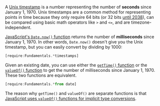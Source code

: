 A [Unix timestamp](https://en.wikipedia.org/wiki/Unix_time) is a number
representing the number of **seconds** since January 1, 1970. Unix timestamps
are a common method for representing points in time because they only require 64 bits (or 32 bits [until 2038](https://developers.slashdot.org/story/13/01/22/1447205/youve-got-25-years-until-unix-time-overflows)), can be compared using basic math operators like `>` and `<=`, and are timezone-independent.

[JavaScript's `Date.now()` function](https://developer.mozilla.org/en-US/docs/Web/JavaScript/Reference/Global_Objects/Date/now) returns the number of **milliseconds** since January 1, 1970. In other words, `Date.now()` doesn't give you the Unix timestamp, but you can easily convert by dividing by 1000:

```javascript
[require:Fundamentals.*timestamps]
```

Given an existing date, you can use either the [`getTime()` function](https://developer.mozilla.org/en-US/docs/Web/JavaScript/Reference/Global_Objects/Date/getTime) or the [`valueOf()` function](https://developer.mozilla.org/en-US/docs/Web/JavaScript/Reference/Global_Objects/Date/valueOf) to get the number of milliseconds since January 1, 1970. These two functions are equivalent.

```javascript
[require:Fundamentals.*from date]
```

The reason why `getTime()` and `valueOf()` are separate functions is that [JavaScript uses `valueOf()` functions for implicit type conversions](https://blog.klipse.tech/javascript/2016/09/21/valueOf-js.html).